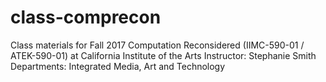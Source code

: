 # class-comprecon
Class materials for Fall 2017 Computation Reconsidered (IIMC-590-01 / ATEK-590-01) at California Institute of the Arts
Instructor: Stephanie Smith
Departments: Integrated Media, Art and Technology
